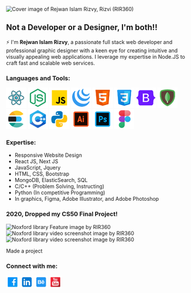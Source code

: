 ![Cover image of Rejwan Islam Rizvy, Rizvi (RIR360)](https://github.com/RIR360/RIR360/assets/50569315/85186f40-a347-4db0-b7a7-73bbce9ac4bc)

## Not a Developer or a Designer, I'm both!!

⚡ I'm **Rejwan Islam Rizvy**, a passionate full stack web developer and professional graphic designer with a keen eye for creating intuitive and visually appealing web applications. I leverage my expertise in Node.JS to craft fast and scalable web services.


### Languages and Tools:

<span>
<img title="React JS" alt="React icon featured on Rejwan Islam Rizvy' profile" height="55px" src="./img/react.svg">
<img title="node JS" alt="node icon featured on Rejwan Islam Rizvy' profile" height="55px" src="./img/node.svg">
<img title="javascript" alt="javascript icon featured on Rejwan Islam Rizvy' profile" height="55px" src="./img/javascript.svg">
<img title="jquery" alt="jquery icon featured on Rejwan Islam Rizvy' profile" height="55px" src="./img/jquery.svg">
<img title="html" alt="html icon featured on Rejwan Islam Rizvy' profile" height="55px" src="./img/html.svg">
<img title="css" alt="css icon featured on Rejwan Islam Rizvy' profile" height="55px" src="./img/css.svg">
<img title="bootstrap" alt="bootstrap icon featured on Rejwan Islam Rizvy' profile" height="55px" src="./img/bootstrap.svg">
<img title="mongodb" alt="mongodb icon featured on Rejwan Islam Rizvy' profile" height="55px" src="./img/mongodb.svg">
<img title="elasticsearch" alt="elasticsearch icon featured on Rejwan Islam Rizvy' profile" height="55px" src="./img/elasticsearch.svg">
<img title="cpp" alt="cpp icon featured on Rejwan Islam Rizvy' profile" height="55px" src="./img/cpp.svg">
<img title="python" alt="python icon featured on Rejwan Islam Rizvy' profile" height="55px" src="./img/python.svg">
<img title="illustrator" alt="illustrator icon featured on Rejwan Islam Rizvy' profile" height="55px" src="./img/illustrator.svg">
<img title="photoshop" alt="photoshop icon featured on Rejwan Islam Rizvy' profile" height="55px" src="./img/photoshop.svg">
<img title="figma" alt="figma icon featured on Rejwan Islam Rizvy' profile" height="55px" src="./img/figma.svg">
</span>

### Expertise:
* Responsive Website Design
* React JS, Next JS
* JavaScript, Jquery
* HTML, CSS, Bootstrap
* MongoDB, ElasticSearch, SQL
* C/C++ (Problem Solving, Instructing)
* Python (In competitive Programming)
* In graphics, Figma, Adobe Illustrator, and Adobe Photoshop

### <span color="#c96100">2020</span>, Dropped my CS50 Final Project!

<span align="center">
<img alt="Noxford library Feature image by RIR360" height="150px" src="https://user-images.githubusercontent.com/50569315/135026949-7fedee51-0827-4fe4-a764-8b974dd9a9fd.jpg">
<img alt="Noxford library video screenshot image by RIR360" height="150px" src="https://github.com/RIR360/RIR360/assets/50569315/14f42864-e08e-4d56-a72c-20e97e4eec01">
<img alt="Noxford library video screenshot image by RIR360" height="150px" src="https://github.com/RIR360/RIR360/assets/50569315/1cfd95c0-b05b-4c06-b55f-7e1cbca1f2fb">
</span>

Made a project 


### Connect with me:

[<img title="Facebook Profile" alt="Facebook Profile of Rejwan Islam Rizvy" height="35px" src="./img/facebook-square.svg">](https://www.facebook.com/RIR360/)
[<img title="LInkedin Profile" alt="Linkedin Profile of Rejwan Islam Rizvy" height="35px" src="./img/linkedin.svg">](https://www.linkedin.com/in/rir360-pro/)
[<img title="Behance Profile" alt="Behance Profile of Rejwan Islam Rizvy" height="35px" src="./img/behance.svg">](https://www.behance.net/rir360)
[<img title="Youtube Channel" alt="Youtube Channel of Rejwan Islam Rizvy" height="35px" src="./img/youtube-square.svg">](https://www.youtube.com/rejwanislamrir)

<br />

